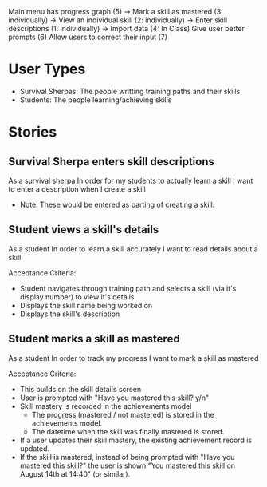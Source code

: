 Main menu has progress graph (5)
  -> Mark a skill as mastered (3: individually)
    -> View an individual skill (2: individually)
      -> Enter skill descriptions (1: individually)
  -> Import data (4: In Class)
Give user better prompts (6)
Allow users to correct their input (7)

# User Types

* Survival Sherpas: The people writting training paths and their skills
* Students: The people learning/achieving skills

# Stories

## Survival Sherpa enters skill descriptions

As a survival sherpa
In order for my students to actually learn a skill
I want to enter a description when I create a skill

* Note: These would be entered as parting of creating a skill.

## Student views a skill's details

As a student
In order to learn a skill accurately
I want to read details about a skill

Acceptance Criteria:
* Student navigates through training path and selects a skill (via it's display number) to view it's details
* Displays the skill name being worked on
* Displays the skill's description

## Student marks a skill as mastered

As a student
In order to track my progress
I want to mark a skill as mastered

Acceptance Criteria:
* This builds on the skill details screen
* User is prompted with "Have you mastered this skill? y/n"
* Skill mastery is recorded in the achievements model
  * The progress (mastered / not mastered) is stored in the achievements model.
  * The datetime when the skill was finally mastered is stored.
* If a user updates their skill mastery, the existing achievement record is updated.
* If the skill is mastered, instead of being prompted with "Have you mastered this skill?" the user is shown "You mastered this skill on August 14th at 14:40" (or similar).

